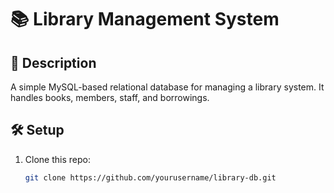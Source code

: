 # 📚 Library Management System

## 📖 Description

A simple MySQL-based relational database for managing a library system. It handles books, members, staff, and borrowings.

## 🛠️ Setup

1. Clone this repo:
   ```bash
   git clone https://github.com/yourusername/library-db.git
